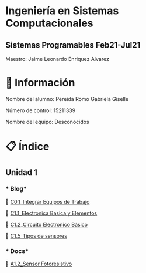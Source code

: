 # Ingeniería en Sistemas Computacionales

## Sistemas Programables Feb21-Jul21
Maestro: Jaime Leonardo Enriquez Alvarez

# :busts_in_silhouette: Información
 
Nombre del alumno: Pereida Romo Gabriela Giselle

Número de control: 15211339

Nombre del equipo: Desconocidos

# :clipboard: Índice
## Unidad 1

### * Blog*
:low_brightness: [C0.1_Integrar Equipos de Trabajo](https://github.com/pereida/SistemasProgramables/blob/main/Blog/C0.1_IntegrarEquiposdeTrabajo_PereidaRomoGabrielaGiselle.md)

:low_brightness: [C1.1_Electronica Basica y Elementos](https://github.com/pereida/SistemasProgramables/blob/main/Blog/C1.1_ElectronicaBasica_y_Elementos_PereidaRomoGabrielaGiselle.md)

:low_brightness: [C1.2_Circuito Electronico Básico](https://github.com/pereida/SistemasProgramables/blob/main/Blog/C1.2_CircuitoElectronicoBasico_PereidaRomoGabrielaGiselle.md)

:low_brightness: [C1.5_Tipos de sensores](https://github.com/pereida/SistemasProgramables/blob/main/Blog/C1.5_Tipos_De_%20Sensores_PereidaRomoGabrielaGiselle.md)

 ###  * Docs*
 
 :pushpin: [A1.2_Sensor Fotoresistivo](https://github.com/pereida/SistemasProgramables/blob/main/docs/A1.2_Sensor_Fotoresistivo_PereidaRomoGabrielaGiselle.md)
